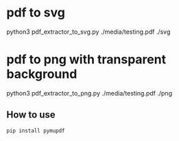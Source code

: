 # pdf to svg
python3 pdf_extractor_to_svg.py ./media/testing.pdf ./svg

# pdf to png with transparent background
python3 pdf_extractor_to_png.py ./media/testing.pdf ./png

## How to use

```pip install pymupdf```
